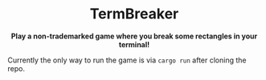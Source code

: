 <h1 align="center">
    TermBreaker
</h1> 
<div align="center">
    <strong>Play a non-trademarked game where you break some rectangles in your terminal!</strong>
</div>

Currently the only way to run the game is via `cargo run` after cloning the repo.
